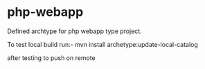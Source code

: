 # php-webapp

Defined archtype for php webapp type project.

To test local build run:- mvn install archetype:update-local-catalog

after testing to push on remote 
